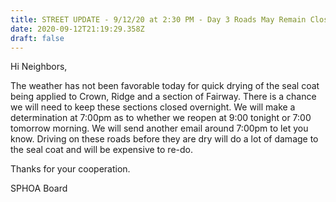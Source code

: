 ```yaml
---
title: STREET UPDATE - 9/12/20 at 2:30 PM - Day 3 Roads May Remain Closed
date: 2020-09-12T21:19:29.358Z
draft: false
---
```

Hi Neighbors,

The weather has not been favorable today for quick drying of the seal coat being applied to Crown, Ridge and a section of Fairway. There is a chance we will need to keep these sections closed overnight. We will make a determination at 7:00pm as to whether we reopen at 9:00 tonight or 7:00 tomorrow morning. We will send another email around 7:00pm to let you know. Driving on these roads before they are dry will do a lot of damage to the seal coat and will be expensive to re-do.

Thanks for your cooperation.

SPHOA Board